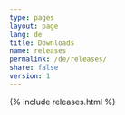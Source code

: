 ```yaml
---
type: pages
layout: page
lang: de
title: Downloads
name: releases
permalink: /de/releases/
share: false
version: 1
---
```

{% include releases.html %}
